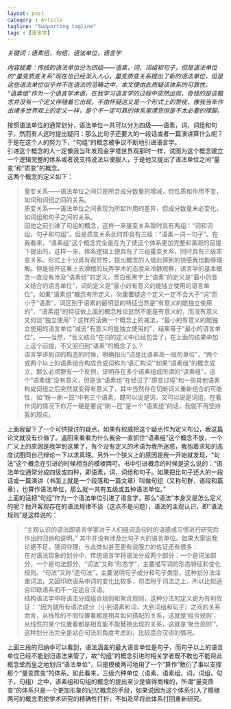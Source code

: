 ```yaml
---
layout: post
category : Article
tagline: "Supporting tagline"
tags : [语言学]
---
```


*关键词：语素组，句组，语法单位，语言学*

*内容提要：传统的语法单位分为四级——语素，词，词组和句子，但是语法单位的“量变质变关系”现在也已经渐入人心，量变质变关系提出了新的语法单位，但是这些语法单位似乎并不在语法的范畴之中，本文便由此质疑该体系的可靠性。  
“语素组”作为一个语言学术语，在我学习语言学的过程中突然出现，奇怪的是该概念并没有一个定义伴随着它出现，不由怀疑这又是一个形式上的赘疣，像我当年作出诸多世界观上的定义一样，是个不一定可靠的体系里漂亮但是不太必要的撑脚。*

按照语法单位的通常划分，语法单位一共可以分为四级——语素，词，词组和句子，然而有人这时提出疑问：那么比句子还要大的一段话或者一篇演讲算什么呢？于是在这个人的努力下，“句组”的概念被争议不断地引进语言学。  
引进这个概念的人一定像我当年发现金字塔世界观那时一样，试图为这个概念建立一个逻辑完整的体系或者说支持说法以便服人，于是他又提出了语法单位之间“量变”和“质变”的概念。  
这两个概念的定义如下：  
>量变关系——语法单位之间只是所含成分数量的增减，但性质和作用不变，如词和词组之间的关系。  
>质变关系——语法单位之间表现为所起作用的差异，但成分数量未必变化，如词组和句子之间的关系。  
因他之前引进了句组的概念，这样一来量变关系暂时具有两组：“词和词组，句子和句组”。但是质变关系此时却具有三级：“语素－词－句子”。在我看来，“语素组”这个概念完全是在为了使这个体系更加完整和美观的前提下提出的，这样一来，体系逻辑上便具有了三组量变关系，同时具有三级质变关系。形式上十分具有观赏性，提出概念的人借此得到的快感我也能够理解。但是抛开这看上去滑稽的玩弄学术的态度来冷静观察，语言学的基本概念一直没有涉及“语素组”的定义，而白纸黑字上“语素”的定义是“最小的音义结合的语言单位”，词的定义是“最小的有意义的能独立使用的语言单位”。如果“语素组”概念有所定义，勿庸置疑这个定义一定不会大于“词”而小于“语素”。词区别于语素的最明显的特征当然是“有意义的能独立使用的”，“语素组”的特征依上面的概念推论显然不能是有意义的，而没有意义又何谈“独立使用”？这样的话做一个概念上的减法，“最小的有意义的能独立使用的语言单位”减去“有意义的能独立使用的”，结果等于“最小的语言单位”。——当然，“音义结合”在词的定义中已经包含了，在上面的结果中加上这个前提，不又回归到“语素”的概念了么？  
语言学讲到词的构造的时候，明确指出“词是比语素高一级的单位”，“两个或两个以上的语素组合构成合成词称为‘语汇构词’”如果“语素组”的概念成立，那么必须要有一个反例，证明存在多个语素组成所谓的“语素组”，这个“语素组”没有意义，但是该“语素组”在经过了“质变过程”和一些其他语素构成词组之后突然就变得有意义了，其中当然存在切断词义重新组合的可能性，如“粉－刷－匠”中有三个语素，既可以说是词，又可以说是词组，在看作词的情况下你万一硬是要说“刷－匠”是一个“语素组”的话，我就不再坚持我的观点。

上面我留下了一个可供探讨的疑点，如果有权威把这个疑点作为定义布公，我这篇论文就没有价值了。返回来看看为什么我会一直抓住“语素组”这个概念不放，一个广义上的原因是我学到这里了，有个没有定义的术语为我所迷惑，我抱着求知的态度试图同自己辩论一下以求真理。另外一个狭义上的原因是我一开始就发现，“句法”这个概念在引进的时候相当的模棱两可。书中引进概念的时候是这么说的：“语法单位通常分成四级或四种，即语素，词，词组和句子。如果把比句子还大的一段话或一篇演讲（书面上就是一个段落和一篇文章）叫做句组（又称句群，语段和篇章），也算作语法单位，那么就一共有五级或五种语法单位。”  
上面的话把“句组”作为一个语法单位引进了语言学，那么“语法”本身又是怎么定义的呢？抛开客观存在的语法规律不谈（这点不是问题），语法的主观认识，即“语法规则”是这样说的：
>“主观认识的语法即语言学家对于人们组词造句时的语感或习惯进行研究后作出的归纳和说明。”
其中并没有涉及比句子大的语言单位。如果大家说我论据不足，强词夺理，与此类似甚至更有说服力的佐证还有很多：  
在对语法现象的划分中，传统语言学将语法分成两个部分：一个是词法部分，一个是句法部分，“词法”又称“形态学”，主要描写词的形态特征和变化规则。“句法”又称“造句法”，主要说明句子成分和句子类型，这种划分法注重词法，又因印欧语系中词的变化比较多，句法附于词法之上，所以比较适合印欧语系而不一定适合汉语。  
结构语法学中将语法分成组合规则和聚合规则，这种分法的定义更为有利佐证：
>“因为就所有语法成分（小到语素和词，大到词组和句子）之间的关系而言，从线性的不同位置看都是相互如何搭配的关系，这就是‘组合规则’，从线性的某个位置看都是相互能不能替换出现的关系，这就是‘聚合规则’”。
这种划分法完全是站在句法的角度考虑的，比较适合汉语的情况。

上面三段的归纳中可以看到，语法涵盖的最大语言单位是句子，而句子以上的语言单位已经不能划归语法来管了，故“句组”的概念引进时相关学者既不敢也不能将此概念堂而皇之地划归“语法单位”，只是模棱两可地用了一个“算作”敷衍了事以支撑那个“量变质变”的体系，如此看来，三级六种单位（语素，语素组，词，词组，句子，句组）之中，语素组和句组的概念的提出至少是值得商榷的，所谓“量变质变”的体系只是一个更加形象的记忆概念的手段，如果说因为这个体系引入了模棱两可的概念而使学术研究的精确性打折，不如及早将此体系打回重新研究。